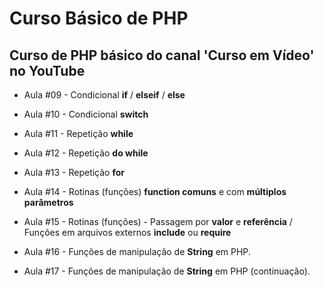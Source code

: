 # Curso Básico de PHP
## Curso de PHP básico do canal 'Curso em Vídeo' no YouTube



- Aula #09 - Condicional **if** / **elseif** / **else**

- Aula #10 - Condicional **switch**

- Aula #11 - Repetição **while**

- Aula #12 - Repetição **do while**

- Aula #13 - Repetição **for**

- Aula #14 - Rotinas (funções) **function comuns** e com **múltiplos parâmetros**

- Aula #15 - Rotinas (funções) - Passagem por **valor** e **referência** / Funções em arquivos externos **include** ou **require**

- Aula #16 - Funções de manipulação de **String** em PHP.

- Aula #17 - Funções de manipulação de **String** em PHP (continuação).


